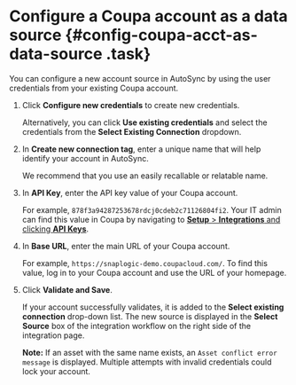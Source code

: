 # Configure a Coupa account as a data source {#config-coupa-acct-as-data-source .task}

You can configure a new account source in AutoSync by using the user credentials from your existing Coupa account.

1.  Click **Configure new credentials** to create new credentials.

    Alternatively, you can click **Use existing credentials** and select the credentials from the **Select Existing Connection** dropdown.

2.  In **Create new connection tag**, enter a unique name that will help identify your account in AutoSync.

    We recommend that you use an easily recallable or relatable name.

3.  In **API Key**, enter the API key value of your Coupa account.

    For example, `878f3a94287253678rdcj0cdeb2c71126804fi2`. Your IT admin can find this value in Coupa by navigating to [**Setup** \> **Integrations** and clicking **API Keys**](https://success.coupa.com/Integrate/Technical_Documentation/API/Get_Started/API_Key_Security).

4.  In **Base URL**, enter the main URL of your Coupa account.

    For example, `https://snaplogic-demo.coupacloud.com/`. To find this value, log in to your Coupa account and use the URL of your homepage.

5.  Click **Validate and Save**.

    If your account successfully validates, it is added to the **Select existing connection** drop-down list. The new source is displayed in the **Select Source** box of the integration workflow on the right side of the integration page.

    **Note:** If an asset with the same name exists, an `Asset conflict error message` is displayed. Multiple attempts with invalid credentials could lock your account.


